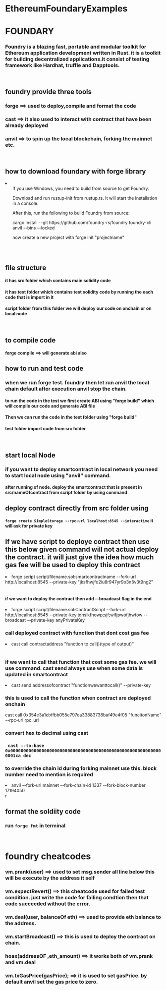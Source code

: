 # EthereumFoundaryExamples

# FOUNDARY

### Foundry is a blazing fast, portable and modular toolkit for Ethereum application development written in Rust. it is a toolkit for building decentralized applications.it consist of testing framework like Hardhat, truffle and Dapptools.

 <br>

 ## foundry provide three tools
 ### forge ==> used to deploy,compile and format the code

 ### cast ==> it also used to interact with contract that have been already deployed

 ### anvil ==> to spin up the local blockchain, forking the mainnet etc.
 <br>

## how to download foundary with forge library

 <li>
 
 <ul> If you use Windows, you need to build from source to get Foundry.</ul>

<ul> Download and run rustup-init from rustup.rs. It will start the installation in a console.</ul>

<ul> After this, run the following to build Foundry from source:</ul>

<ul>cargo install --git https://github.com/foundry-rs/foundry foundry-cli anvil --bins --locked </ul>

<ul>

now create a new project with forge init "projectname"

</ul>
 
 
 </li>
 <br>
 <br>

## file structure

#### it has src folder which contains main solidity code

#### it has test folder which contains test solidity code by running the each code that is import in it

#### script folder from this folder we will deploy our code on onchain or on local node

<br>

## to compile code

#### forge compile ==> will generate abi also

## how to run and test code

### when we run forge test. foundry then let run anvil the local chain default after execution anvil stop the chain.
#### to run the code in the test we first create ABI using "forge build" which will compile our code and generate ABI file

#### Then we can run the code in the test folder using "forge build"

#### test folder import code from src folder

<br>

## start local Node

### if you want to deploy smartcontract in local network you need to start local node using "anvil" command.

#### after running of node. deploy the smartcontract that is present in src/nameOfcontract from script folder by using command

## deploy contract directly from src folder using 

#### ```forge create SimpleStorage --rpc-url localhost:8545 --interactive``` it will ask for private key

## If we have script to deploye contract then use this below given command will not actual deploy the contract. it will just give the idea how much gas fee will be used to deploy this contract

<li>forge script script/filename.sol:smartcontractname --fork-url http://localhost:8545 --private-key "jksfhwjfo2iu8r947yr9o3n5v3t9ng2" </li>
<br>

#### if we want to deploy the contract then add --broadcast flag in the end

<li> forge script script/filename.sol:ContractScript --fork-url http://localhost:8545 --private-key jdhsikfhowp;sjf;wifjpwofjhwfow --broadcast --private-key anyPrivateKey

### call deployed contract with function that dont cost gas fee

<li>cast call contractaddress "function to call()(type of output)"</li> 
<br>

### if we want to call that function that cost some gas fee. we will use command. cast send always use when some data is updated in smartcontract

<li> cast send addressofcontract "functionwewanttocall()" --private-key

### this is used to call the function when contract are deployed onchain

cast call 0x354e3a1ebffbb055e797ea33883738baf49e4f05 "funcitonName" --rpc-url rpc_url

### convert hex to decimal using cast

### ``` cast --to-base 0x00000000000000000000000000000000000000000000000000000000000001ca dec```

### to override the chain id during forking mainnet use this. block number need to mention is required

<li> anvil --fork-url mainnet --fork-chain-id 1337 --fork-block-number 17194050 </li>r


## format the soldiity code

### run ```forge fmt``` in terminal 


<br>

# foundry cheatcodes

### vm.prank(user) ==> used to set msg.sender all line below this will be execute by the address it self

### vm.expectRevert() ==> this cheatcode used for failed test condition. just write the code for failing condtion then that code succeeded without the error.

### vm.deal(user, balanceOf eth) ==> used to provide eth balance  to the address.

### vm.startBroadcast() ==> this is used to deploy the contract on chain.

### hoax(addressOF ,eth_amount) ==> it works both of vm.prank and vm.deal


### vm.txGasPrice(gasPrice); ==> it is used to set gasPrice. by default anvil set the gas price to zero.
